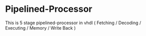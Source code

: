 # Pipelined-Processor

This is 5 stage pipelined-processor in vhdl ( Fetching / Decoding / Executing / Memory / Write Back ) 


